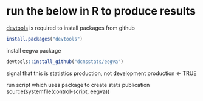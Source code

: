 # run the below in R to produce results

[devtools](https://www.rstudio.com/products/rpackages/devtools/) is required to install packages from github
```r
install.packages("devtools")
```

install eegva package
```r
devtools::install_github("dcmsstats/eegva")
```

signal that this is statistics production, not development
production <- TRUE

run script which uses package to create stats publication
source(systemfile(control-script, eegva))
